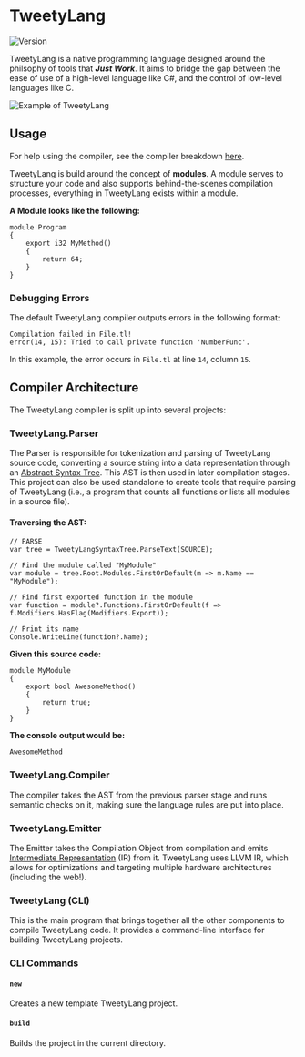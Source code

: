 # TweetyLang
![Version](https://img.shields.io/badge/Version-PREPREPREPREAlpha-red)

TweetyLang is a native programming language designed around the philsophy of tools that ***Just Work***. It aims to bridge the gap between the ease of use of a high-level language like C#, and the control of low-level languages like C.

![Example of TweetyLang](https://github.com/user-attachments/assets/269a2d6a-00eb-4b90-8a7e-6aeae84cd4cf)


## Usage
For help using the compiler, see the compiler breakdown [here](#tweetylang-cli).

TweetyLang is build around the concept of **modules**. A module serves to structure your code and also supports behind-the-scenes compilation processes, everything in TweetyLang exists within a module.

**A Module looks like the following:**
```TweetyLang
module Program
{
    export i32 MyMethod() 
    {
        return 64;
    }
}
```
### Debugging Errors
The default TweetyLang compiler outputs errors in the following format:
```Terminal
Compilation failed in File.tl!
error(14, 15): Tried to call private function 'NumberFunc'.
```

In this example, the error occurs in `File.tl` at line `14`, column `15`.

## Compiler Architecture
The TweetyLang compiler is split up into several projects:

### TweetyLang.Parser
The Parser is responsible for tokenization and parsing of TweetyLang source code, converting a source string into a data representation through an [Abstract Syntax Tree](https://en.wikipedia.org/wiki/Abstract_syntax_tree). This AST is then used in later compilation stages. This project can also be used standalone to create tools that require parsing of TweetyLang (i.e., a program that counts all functions or lists all modules in a source file).

#### Traversing the AST:
```CSharp
// PARSE
var tree = TweetyLangSyntaxTree.ParseText(SOURCE);

// Find the module called "MyModule"
var module = tree.Root.Modules.FirstOrDefault(m => m.Name == "MyModule");

// Find first exported function in the module
var function = module?.Functions.FirstOrDefault(f => f.Modifiers.HasFlag(Modifiers.Export));

// Print its name
Console.WriteLine(function?.Name);
```

**Given this source code:**
```TweetyLang
module MyModule
{
    export bool AwesomeMethod() 
    {
        return true;
    }
}
```
**The console output would be:**
```Terminal
AwesomeMethod
```

### TweetyLang.Compiler
The compiler takes the AST from the previous parser stage and runs semantic checks on it, making sure the language rules are put into place.

### TweetyLang.Emitter
The Emitter takes the Compilation Object from compilation and emits [Intermediate Representation](https://en.wikipedia.org/wiki/Intermediate_representation) (IR) from it. TweetyLang uses LLVM IR, which allows for optimizations and targeting multiple hardware architectures (including the web!).

### TweetyLang (CLI)
This is the main program that brings together all the other components to compile TweetyLang code. It provides a command-line interface for building TweetyLang projects.

### CLI Commands

#### `new`
Creates a new template TweetyLang project.

#### `build`
Builds the project in the current directory.
